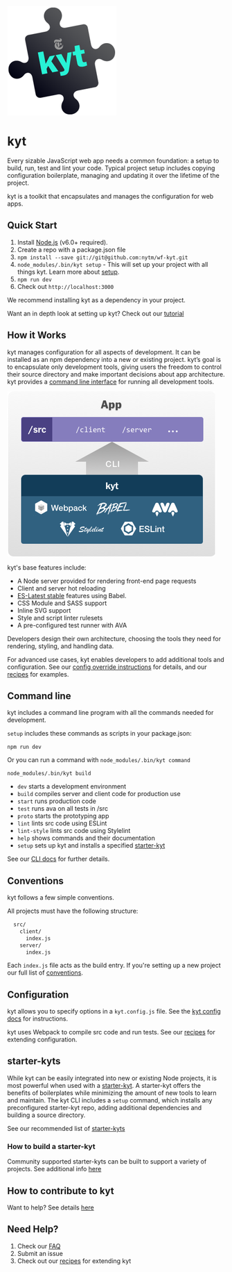 ![logo](/images/kyt-logo-large.png)

# kyt

Every sizable JavaScript web app needs a common foundation: a setup to build, run, test and lint your code. Typical project setup includes copying configuration boilerplate, managing and updating it over the lifetime of the project.

kyt is a toolkit that encapsulates and manages the configuration for web apps.

## Quick Start

1. Install [Node.js](https://nodejs.org/) (v6.0+ required).
2. Create a repo with a package.json file
3. `npm install --save git://git@github.com:nytm/wf-kyt.git`
4. `node_modules/.bin/kyt setup` - This will set up your project with all things kyt. Learn more about [setup](/docs/commands.md#setup).
5. `npm run dev`
6. Check out `http://localhost:3000`

We recommend installing kyt as a dependency in your project.

Want an in depth look at setting up kyt? Check out our [tutorial](/docs/tutorial.md)

## How it Works

kyt manages configuration for all aspects of development. It can be installed as an npm dependency into a new or existing project. kyt’s goal is to encapsulate only development tools, giving users the freedom to control their source directory and make important decisions about app architecture. kyt provides a [command line interface](/docs/commands.md) for running all development tools.

![diagram](/images/kyt-diagram.png)

kyt's base features include:

* A Node server provided for rendering front-end page requests
* Client and server hot reloading
* [ES-Latest stable](https://babeljs.io/docs/plugins/preset-latest/) features using Babel.
* CSS Module and SASS support
* Inline SVG support
* Style and script linter rulesets
* A pre-configured test runner with AVA

Developers design their own architecture, choosing the tools they need for rendering, styling, and handling data.

For advanced use cases, kyt enables developers to add additional tools and configuration.
See our [config override instructions](/docs/kytConfig.md#ModifyWebpackConfig) for details, and our [recipes](/docs/Recipes.md) for examples.

## Command line

kyt includes a command line program with all the commands needed for development.

`setup` includes these commands as scripts in your package.json:

```
npm run dev
```

Or you can run a command with `node_modules/.bin/kyt command`

```
node_modules/.bin/kyt build
```

* `dev` starts a development environment
* `build` compiles server and client code for production use
* `start` runs production code
* `test` runs ava on all tests in /src
* `proto` starts the prototyping app
* `lint` lints src code using ESLint
* `lint-style` lints src code using Stylelint
* `help` shows commands and their documentation
* `setup` sets up kyt and installs a specified [starter-kyt](/docs/Starterkyts.md)

See our [CLI docs](/docs/commands.md) for further details.

## Conventions

kyt follows a few simple conventions.

All projects must have the following structure:
```
  src/
    client/
      index.js
    server/
      index.js
```
Each `index.js` file acts as the build entry.
If you're setting up a new project our full list of [conventions](/docs/conventions.md).


## Configuration

kyt allows you to specify options in a `kyt.config.js` file.
See the [kyt config docs](/docs/kytConfig.md) for instructions.

kyt uses Webpack to compile src code and run tests.
See our [recipes](/docs/Recipes.md) for extending configuration.

## starter-kyts

While kyt can be easily integrated into new or existing Node projects, it is most powerful when used with a [starter-kyt](/docs/Starterkyts.md). A starter-kyt offers the benefits of boilerplates while minimizing the amount of new tools to learn and maintain. The kyt CLI includes a `setup` command, which installs any preconfigured starter-kyt repo, adding additional dependencies and building a source directory.

See our recommended list of [starter-kyts](/docs/Starterkyts.md)

### How to build a starter-kyt

Community supported starter-kyts can be built to support a variety of projects.
See additional info [here](/docs/Starterkyts.md)


## How to contribute to kyt

Want to help? See details [here](/CONTRIBUTING.md)


## Need Help?

1. Check our [FAQ](/docs/FAQ.md)
2. Submit an issue
3. Check out our [recipes](/docs/Recipes.md) for extending kyt
